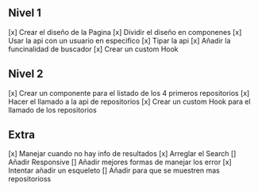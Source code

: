 ## Nivel 1

[x] Crear el diseño de la Pagina
[x] Dividir el diseño en componenes
[x] Usar la api con un usuario en especifico
[x] Tipar la api
[x] Añadir la funcinalidad de buscador
[x] Crear un custom Hook

## Nivel 2

[x] Crear un componente para el listado de los 4 primeros repositorios
[x] Hacer el llamado a la api de repositorios
[x] Crear un custom Hook para el llamado de los repositorios

## Extra

[x] Manejar cuando no hay info de resultados
[x] Arreglar el Search
[] Añadir Responsive
[] Añadir mejores formas de manejar los error
[x] Intentar añadir un esqueleto
[] Añadir para que se muestren mas repositorioss

